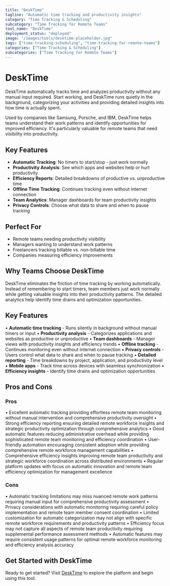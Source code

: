 ```yaml
---
title: "DeskTime"
tagline: "Automatic time tracking and productivity insights"
category: "Time Tracking & Scheduling"
subcategory: "Time Tracking for Remote Teams"
tool_name: "DeskTime"
deployment_status: "deployed"
image: "/images/tools/desktime-placeholder.jpg"
tags: ["time-tracking-scheduling", "time-tracking-for-remote-teams"]
categories: ["Time Tracking & Scheduling"]
subcategories: ["Time Tracking for Remote Teams"]
---
```


# DeskTime

DeskTime automatically tracks time and analyzes productivity without any manual input required. Start working, and DeskTime runs quietly in the background, categorizing your activities and providing detailed insights into how time is actually spent.

Used by companies like Samsung, Porsche, and IBM, DeskTime helps teams understand their work patterns and identify opportunities for improved efficiency. It's particularly valuable for remote teams that need visibility into productivity.

## Key Features
- **Automatic Tracking**: No timers to start/stop - just work normally
- **Productivity Analysis**: See which apps and websites help or hurt productivity
- **Efficiency Reports**: Detailed breakdowns of productive vs. unproductive time
- **Offline Time Tracking**: Continues tracking even without internet connection
- **Team Analytics**: Manager dashboards for team productivity insights
- **Privacy Controls**: Choose what data to share and when to pause tracking

## Perfect For
- Remote teams needing productivity visibility
- Managers wanting to understand work patterns
- Freelancers tracking billable vs. non-billable time
- Companies measuring efficiency improvements

## Why Teams Choose DeskTime
DeskTime eliminates the friction of time tracking by working automatically. Instead of remembering to start timers, team members just work normally while getting valuable insights into their productivity patterns. The detailed analytics help identify time drains and optimization opportunities.

## Key Features

• **Automatic time tracking** - Runs silently in background without manual timers or input
• **Productivity analysis** - Categorizes applications and websites as productive or unproductive
• **Team dashboards** - Manager views with productivity insights and efficiency trends
• **Offline tracking** - Continues monitoring even without internet connection
• **Privacy controls** - Users control what data to share and when to pause tracking
• **Detailed reporting** - Time breakdowns by project, application, and productivity level
• **Mobile apps** - Track time across devices with seamless synchronization
• **Efficiency insights** - Identify time drains and optimization opportunities

## Pros and Cons

### Pros
• Excellent automatic tracking providing effortless remote team monitoring without manual intervention and comprehensive productivity oversight
• Strong efficiency reporting ensuring detailed remote workforce insights and strategic productivity optimization through comprehensive analytics
• Good automatic features reducing administrative overhead while providing sophisticated remote team monitoring and efficiency coordination
• User-friendly automation encouraging consistent adoption while providing comprehensive remote workforce management capabilities
• Comprehensive efficiency insights improving remote team productivity and strategic workforce coordination across distributed environments
• Regular platform updates with focus on automatic innovation and remote team efficiency optimization for management excellence

### Cons
• Automatic tracking limitations may miss nuanced remote work patterns requiring manual input for comprehensive productivity assessment
• Privacy considerations with automatic monitoring requiring careful policy implementation and remote team member consent coordination
• Limited customization for automatic categorization may not align with specific remote workforce requirements and productivity patterns
• Efficiency focus may not capture all aspects of remote team productivity requiring supplemental performance assessment methods
• Automatic features may require consistent usage patterns for optimal remote workforce monitoring and efficiency analysis accuracy

## Get Started with DeskTime

Ready to get started? Visit [DeskTime](https://desktime.com) to explore the platform and begin using this tool.